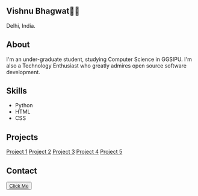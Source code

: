 <body>
    <div class="grid-2">
        <div class="section-1">
            <i class="fas fa-code fa-5x white"></i>
            <h2>Vishnu Bhagwat👨‍💻</h2>
            <p>Delhi, India.</p>
            <a href="#"><i class="fab fa-twitter"></i></a>
            <a href="#"><i class="fab fa-github"></i></a>
        </div>
        <div class="section-2">
            <h2>About</h2>
            <p>I'm an under-graduate student, studying Computer Science in GGSIPU. I'm also a Technology Enthusiast who greatly admires open source software development.</p>
            <h2>Skills</h2>
            <p><ul>
                <li>Python</li>
                <li>HTML</li>
                <li>CSS</li>
            </ul></p>
            <h2>Projects</h2>
            <a href="#">Project 1</a>
            <a href="#">Project 2</a>
            <a href="#">Project 3</a>
            <a href="#">Project 4</a>
            <a href="#">Project 5</a>
            <h2>Contact</h2>
            <button><a href="https://rogue-wild.github.io/New-CV/">Click Me</a></button>
        </div>
    </div>
</body>

